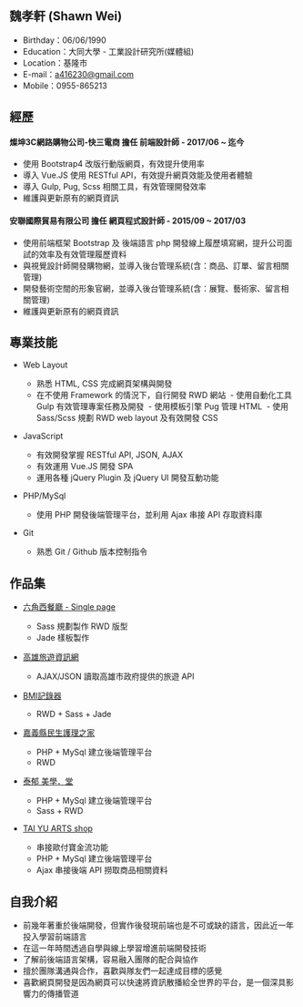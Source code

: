 ## 魏孝軒 (Shawn Wei)

- Birthday：06/06/1990
- Education：大同大學 - 工業設計研究所(媒體組)
- Location：基隆市
- E-mail：a416230@gmail.com
- Mobile：0955-865213


## 經歷

#### 燦坤3C網路購物公司-快三電商 擔任 前端設計師 - 2017/06 ~ 迄今

- 使用 Bootstrap4 改版行動版網頁，有效提升使用率
- 導入 Vue.JS 使用 RESTful API，有效提升網頁效能及使用者體驗
- 導入 Gulp, Pug, Scss 相關工具，有效管理開發效率
- 維護與更新原有的網頁資訊

#### 安聯國際貿易有限公司 擔任 網頁程式設計師 - 2015/09 ~ 2017/03

- 使用前端框架 Bootstrap 及 後端語言 php 開發線上履歷填寫網，提升公司面試的效率及有效管理履歷資料
- 與視覺設計師開發購物網，並導入後台管理系統(含：商品、訂單、留言相關管理)
- 開發藝術空間的形象官網，並導入後台管理系統(含：展覽、藝術家、留言相關管理)
- 維護與更新原有的網頁資訊


## 專業技能

- Web Layout
  - 熟悉 HTML, CSS 完成網頁架構與開發
  - 在不使用 Framework 的情況下，自行開發 RWD 網站
  - 使用自動化工具 Gulp 有效管理專案任務及開發
  - 使用模板引擎 Pug 管理 HTML
  - 使用 Sass/Scss 規劃 RWD web layout 及有效開發 CSS

- JavaScript
  - 有效開發掌握 RESTful API, JSON, AJAX
  - 有效運用 Vue.JS 開發 SPA
  - 運用各種 jQuery Plugin 及 jQuery UI 開發互動功能
  
- PHP/MySql
  - 使用 PHP 開發後端管理平台，並利用 Ajax 串接 API 存取資料庫

- Git
  - 熟悉 Git / Github 版本控制指令


## 作品集

- [六角西餐廳 - Single page](https://wei-siao.github.io/hamburg) 
  - Sass 規劃製作 RWD 版型
  - Jade 樣板製作
  
- [高雄旅遊資訊網](http://wss.myds.me/Kaohsiung_travel) 
  - AJAX/JSON 讀取高雄市政府提供的旅遊 API
  
- [BMI記錄器](https://wei-siao.github.io/bmi/) 
  - RWD + Sass + Jade
  
- [嘉義縣民生護理之家](http://www.msnh.com.tw/) 
  - PHP + MySql 建立後端管理平台
  - RWD
  
- [泰郁  美學．堂](http://wss.myds.me/taiyugallery) 
  - PHP + MySql 建立後端管理平台
  - Sass + RWD
  
- [TAI YU ARTS shop](http://wss.myds.me/taiyushop) 
  - 串接歐付寶金流功能
  - PHP + MySql 建立後端管理平台
  - Ajax 串接後端 API 撈取商品相關資料
  
## 自我介紹

- 前幾年著重於後端開發，但實作後發現前端也是不可或缺的語言，因此近一年投入學習前端語言
- 在這一年時間透過自學與線上學習增進前端開發技術
- 了解前後端語言架構，容易融入團隊的配合與協作
- 擅於團隊溝通與合作，喜歡與隊友們一起達成目標的感覺
- 喜歡網頁開發是因為網頁可以快速將資訊散播給全世界的平台，是一個深具影響力的傳播管道






